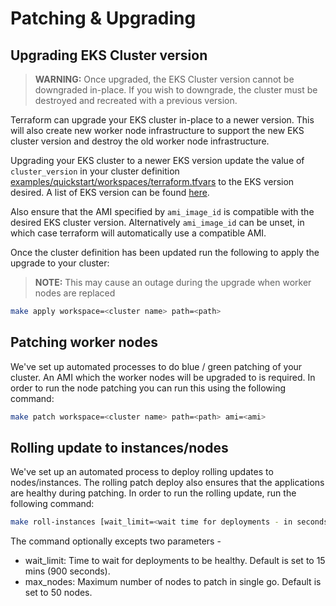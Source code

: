 # Patching & Upgrading

## Upgrading EKS Cluster version
> **WARNING:** Once upgraded, the EKS Cluster version cannot be downgraded in-place. If you wish to downgrade, the cluster must be destroyed and recreated with a previous version.

Terraform can upgrade your EKS cluster in-place to a newer version. This will also create new worker node infrastructure to support the new EKS cluster version and destroy the old worker node infrastructure.

Upgrading your EKS cluster to a newer EKS version update the value of `cluster_version` in your cluster definition [examples/quickstart/workspaces/terraform.tfvars](../examples/quickstart/workspaces/terraform.tfvars) to the EKS version desired. A list of EKS version can be found [here](https://docs.aws.amazon.com/eks/latest/userguide/platform-versions.html).

Also ensure that the AMI specified by `ami_image_id` is compatible with the desired EKS cluster version. Alternatively `ami_image_id` can be unset, in which case terraform will automatically use a compatible AMI.

Once the cluster definition has been updated run the following to apply the upgrade to your cluster:
> **NOTE:** This may cause an outage during the upgrade when worker nodes are replaced
```bash
make apply workspace=<cluster name> path=<path>
```

## Patching worker nodes
We've set up automated processes to do blue / green patching of your cluster. An AMI which the worker nodes will be upgraded to is required. In order to run the node patching you can run this using the following command:
```bash
make patch workspace=<cluster name> path=<path> ami=<ami>
```

## Rolling update to instances/nodes
We've set up an automated process to deploy rolling updates to nodes/instances. The rolling patch deploy also ensures that the applications are healthy during patching.
In order to run the rolling update, run the following command:
```bash
make roll-instances [wait_limit=<wait time for deployments - in seconds>] [max_nodes=<number of nodes to patch>]
```

The command optionally excepts two parameters - 
- wait_limit: Time to wait for deployments to be healthy. Default is set to 15 mins (900 seconds).
- max_nodes: Maximum number of nodes to patch in single go. Default is set to 50 nodes.